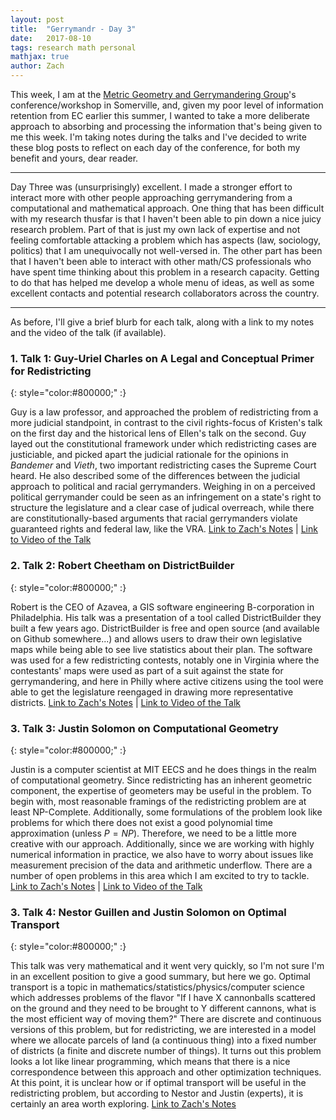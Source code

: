 ```yaml
---
layout: post
title:  "Gerrymandr - Day 3"
date:   2017-08-10
tags: research math personal
mathjax: true
author: Zach
---
```




This week, I am at the [Metric Geometry and Gerrymandering Group](sites.tufts.edu/gerrymandr)'s conference/workshop in Somerville, and, given my poor level of information retention from EC earlier this summer, I wanted to take a more deliberate approach to absorbing and processing the information that's being given to me this week.  I'm taking notes during the talks and I've decided to write these blog posts to reflect on each day of the conference, for both my benefit and yours, dear reader.

----


Day Three was (unsurprisingly) excellent.  I made a stronger effort to interact more with other people approaching gerrymandering from a computational and mathematical approach.  One thing that has been difficult with my research thusfar is that I haven't been able to pin down a nice juicy research problem.  Part of that is just my own lack of expertise and not feeling comfortable attacking a problem which has aspects (law, sociology, politics) that I am unequivocally not well-versed in.  The other part has been that I haven't been able to interact with other math/CS professionals who have spent time thinking about this problem in a research capacity.  Getting to do that has helped me develop a whole menu of ideas, as well as some excellent contacts and potential research collaborators across the country.

----

As before, I'll give a brief blurb for each talk, along with a link to my notes and the video of the talk (if available).

### 1. Talk 1: Guy-Uriel Charles on A Legal and Conceptual Primer for Redistricting
{: style="color:#800000;" :} 

Guy is a law professor, and approached the problem of redistricting from a more judicial standpoint, in contrast to the civil rights-focus of Kristen's talk on the first day and the historical lens of Ellen's talk on the second.  Guy layed out the constitutional framework under which redistricting cases are justiciable, and picked apart the judicial rationale for the opinions in *Bandemer* and *Vieth*, two important redistricting cases the Supreme Court heard.  He also described some of the differences between the judicial approach to political and racial gerrymanders. Weighing in on a perceived political gerrymander could be seen as an infringement on a state's right to structure the legislature and a clear case of judical overreach, while there are constitutionally-based arguments that racial gerrymanders violate guaranteed rights and federal law, like the VRA.   [Link to Zach's Notes](http://zachschutzman.com/assets/notes/mggg.pdf#page=21) \| [Link to Video of the Talk](https://www.youtube.com/watch?v=UBt6bBgcwxI&index=12&list=PLr7G5jnVFYLiTpEiQkQB_FyQ372oSO8Au)

### 2. Talk 2: Robert Cheetham on DistrictBuilder
{: style="color:#800000;" :} 

Robert is the CEO of Azavea, a GIS software engineering B-corporation in Philadelphia.  His talk was a presentation of a tool called DistrictBuilder they built a few years ago.  DistrictBuilder is free and open source (and available on Github somewhere...) and allows users to draw their own legislative maps while being able to see live statistics about their plan.  The software was used for a few redistricting contests, notably one in Virginia where the contestants' maps were used as part of a suit against the state for gerrymandering, and here in Philly where active citizens using the tool were able to get the legislature reengaged in drawing more representative districts. [Link to Zach's Notes](http://zachschutzman.com/assets/notes/mggg.pdf#page=23) \| [Link to Video of the Talk](https://www.youtube.com/watch?v=CqzU_tyGv8o&index=13&list=PLr7G5jnVFYLiTpEiQkQB_FyQ372oSO8Au)


### 3. Talk 3: Justin Solomon on Computational Geometry
{: style="color:#800000;" :} 

Justin is a computer scientist at MIT EECS and he does things in the realm of computational geometry.  Since redistricting has an inherent geometric component, the expertise of geometers may be useful in the problem.  To begin with, most reasonable framings of the redistricting problem are at least NP-Complete.  Additionally, some formulations of the problem look like problems for which there does not exist a good polynomial time approximation (unless $P=NP$).  Therefore, we need to be a little more creative with our approach.  Additionally, since we are working with highly numerical information in practice, we also have to worry about issues like measurement precision of the data and arithmetic underflow.  There are a number of open problems in this area which I am excited to try to tackle.  [Link to Zach's Notes](http://zachschutzman.com/assets/notes/mggg.pdf#page=24) \| [Link to Video of the Talk](https://www.youtube.com/watch?v=HJIAhW1FIZ0&index=14&list=PLr7G5jnVFYLiTpEiQkQB_FyQ372oSO8Au)


### 3. Talk 4: Nestor Guillen and Justin Solomon on Optimal Transport
{: style="color:#800000;" :} 

This talk was very mathematical and it went very quickly, so I'm not sure I'm in an excellent position to give a good summary, but here we go.  Optimal transport is a topic in mathematics/statistics/physics/computer science which addresses problems of the flavor "If I have X cannonballs scattered on the ground and they need to be brought to Y different cannons, what is the most efficient way of moving them?"  There are discrete and continuous versions of this problem, but for redistricting, we are interested in a model where we allocate parcels of land (a continuous thing) into a fixed number of districts (a finite and discrete number of things).  It turns out this problem looks a lot like linear programming, which means that there is a nice correspondence between this approach and other optimization techniques.  At this point, it is unclear how or if optimal transport will be useful in the redistricting problem, but according to Nestor and Justin (experts), it is certainly an area worth exploring.  [Link to Zach's Notes](http://zachschutzman.com/assets/notes/mggg.pdf#page=26) 

